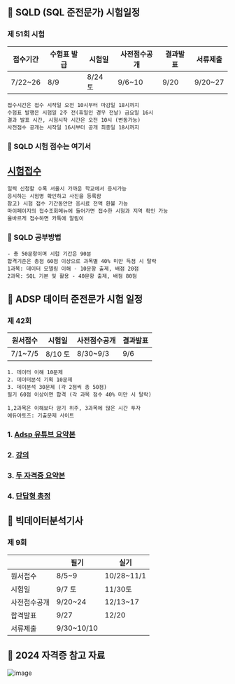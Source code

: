 ## 🔴 SQLD (SQL 준전문가) 시험일정
### 제 51회 시험 
|접수기간|수험표 발급|시험일|사전점수공개|결과발표|서류제출|
|--------|-----------|-------|------------|--------|--------|
|7/22~26|8/9|8/24 토|9/6~10|9/20|9/20~27|
```
접수시간은 접수 시작일 오전 10시부터 마감일 18시까지
수험표 발행은 시험일 2주 전(휴일인 경우 전날) 금요일 16시
결과 발표 시간, 시험시작 시간은 오전 10시 (변동가능)
사전점수 공개는 시작일 16시부터 공개 최종일 18시까지
```
### 📌 SQLD 시험 점수는 여기서
## [시험접수](https://www.dataq.or.kr/www/main.do)
```
일찍 신청할 수록 서울시 가까운 학교에서 응시가능
응시하는 시험명 확인하고 사진을 등록함
참고) 시험 접수 기간동안만 응시료 전액 환불 가능
마이페이지의 접수조회메뉴에 들어가면 접수한 시험과 지역 확인 가능
올바르게 접수하면 카톡에 알림이 
```
### 📌 SQLD 공부방법
```
- 총 50문항이며 시험 기간은 90분
합격기준은 총점 60점 이상으로 과목별 40% 미만 득점 시 탈락
1과목: 데이터 모델링 이해 - 10문항 출제, 배점 20점
2과목: SQL 기본 및 활용 - 40문항 출제, 배점 80점

```

## 🔴 ADSP 데이터 준전문가 시험 일정
### 제 42회
|원서접수|시험일|사전점수공개|결과발표|
|--------|------|------------|---------|
|7/1~7/5|8/10 토|8/30~9/3|9/6|

```
1. 데이터 이해 10문제
2. 데이터분석 기획 10문제
3. 데이분석 30문제 (각 2점씩 총 50점)
필기 60점 이상이면 합격 (각 과목 점수 40% 미만 시 탈락)

1,2과목은 이해보다 암기 위주, 3과목에 많은 시간 투자
에듀아토즈: 기출문제 사이트

```
### 1. [Adsp 유튜브 요약본](https://youtu.be/6h6Dsh6IMgA?si=dNQCs1Dhqb6XMRjn)
### 2. [강의](https://www.youtube.com/channel/UCINY8MNBVyQgI5ZPaj1Mf0Q)
### 3. [두 자격증 요약본](https://zoomina.github.io/2022/01/06/ADsP_SQLD/)
### 4. [단답형 총정](https://blog.naver.com/2zero_kismet/223076180415)

## 🔴 빅데이터분석기사
### 제 9회
||필기|실기|
|----|----|----|
|원서접수|8/5~9|10/28~11/1|
|시험일|9/7 토|11/30토|
|사전점수공개|9/20~24|12/13~17|
|합격발표|9/27|12/20|
|서류제출|9/30~10/10||

## 🔵 2024 자격증 참고 자료
![image](https://github.com/simsoohyeon/Machine-Learning-Deep-Learning-Study/assets/127268889/9eb027ef-e8d6-4c7e-a5da-d43e142634c2)
